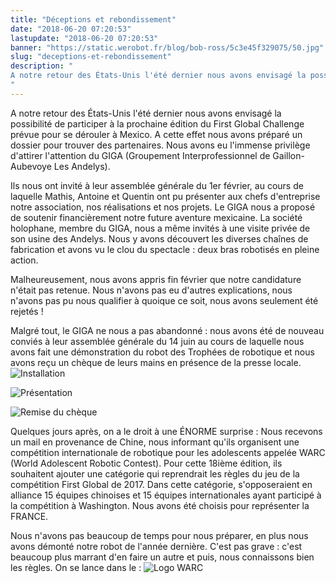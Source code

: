 ```yaml
---
title: "Déceptions et rebondissement"
date: "2018-06-20 07:20:53"
lastupdate: "2018-06-20 07:20:53"
banner: "https://static.werobot.fr/blog/bob-ross/5c3e45f329075/50.jpg"
slug: "deceptions-et-rebondissement"
description: " 
A notre retour des États-Unis l'été dernier nous avons envisagé la possibilité de participer à la prochaine édition du First Global Challenge p
"
---
```

A notre retour des États-Unis l'été dernier nous avons envisagé la possibilité de participer à la prochaine édition du First Global Challenge prévue pour se dérouler à Mexico.
A cette effet nous avons préparé un dossier pour trouver des partenaires.
Nous avons eu l'immense privilège d'attirer l'attention du GIGA (Groupement Interprofessionnel de Gaillon-Aubevoye Les Andelys).

Ils nous ont invité à leur assemblée générale du 1er février, au cours de laquelle Mathis, Antoine et Quentin ont pu présenter aux chefs d'entreprise notre association, nos réalisations et nos projets.
Le GIGA nous a proposé de soutenir financièrement notre future aventure mexicaine.
La société holophane, membre du GIGA, nous a même invités à une visite privée de son usine des Andelys. Nous y avons découvert les diverses chaînes de fabrication et avons vu le clou du spectacle : deux bras robotisés en pleine action.

Malheureusement, nous avons appris fin février que notre candidature n'était pas retenue. Nous n'avons pas eu d'autres explications, nous n'avons pas pu nous qualifier à quoique ce soit, nous avons seulement été rejetés !

Malgré tout, le GIGA ne nous a pas abandonné : nous avons été de nouveau conviés à leur assemblée générale du 14 juin au cours de laquelle nous avons fait une démonstration du robot des Trophées de robotique et nous avons reçu un chèque de leurs mains en présence de la presse locale.
 ![Installation](https://static.werobot.fr/blog/bob-ross/5c3e45f60b0ec/50.jpg "Installation")

![Présentation](https://static.werobot.fr/blog/bob-ross/5c3e45f99b9ed/50.jpg "Présentation")

![Remise du chèque](https://static.werobot.fr/blog/bob-ross/5c3e45f329075/50.jpg "Remise du chèque")

Quelques jours après, on a le droit à une ÉNORME surprise :
Nous recevons un mail en provenance de Chine, nous informant qu'ils organisent une compétition internationale de robotique pour les adolescents appelée WARC (World Adolescent Robotic Contest). Pour cette 18ième édition, ils souhaitent ajouter une catégorie qui reprendrait les règles du jeu de la compétition First Global de 2017. Dans cette catégorie, s'opposeraient en alliance 15 équipes chinoises et 15 équipes internationales ayant participé à la compétition à Washington. Nous avons été choisis pour représenter la FRANCE.

Nous n'avons pas beaucoup de temps pour nous préparer, en plus nous avons démonté notre robot de l'année dernière. C'est pas grave : c'est beaucoup plus marrant d'en faire un autre et puis, nous connaissons bien les règles.
On se lance dans le :
![Logo WARC](https://static.werobot.fr/blog/bob-ross/5c3e45ffe6309/50.png "Logo WARC")








    
